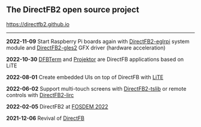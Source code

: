 The DirectFB2 open source project
---------------------------------

https://directfb2.github.io

________________________________________________________________

**2022-11-09** Start Raspberry Pi boards again with [DirectFB2-eglrpi](https://github.com/directfb2/DirectFB2-eglrpi) system module and [DirectFB2-gles2](https://github.com/directfb2/DirectFB2-gles2) GFX driver (hardware acceleration)

**2022-10-30** [DFBTerm](https://github.com/directfb2/DFBTerm) and [Projektor](https://github.com/directfb2/Projektor) are DirectFB applications based on LiTE

**2022-08-01** Create embedded UIs on top of DirectFB with [LiTE](https://github.com/directfb2/LiTE)

**2022-06-02** Support multi-touch screens with [DirectFB2-tslib](https://github.com/directfb2/DirectFB2-tslib) or remote controls with [DirectFB2-lirc](https://github.com/directfb2/DirectFB2-lirc)

**2022-02-05** DirectFB2 at [FOSDEM 2022](https://archive.fosdem.org/2022/schedule/event/directfb)

**2021-12-06** Revival of [DirectFB](https://github.com/directfb2/DirectFB2)

